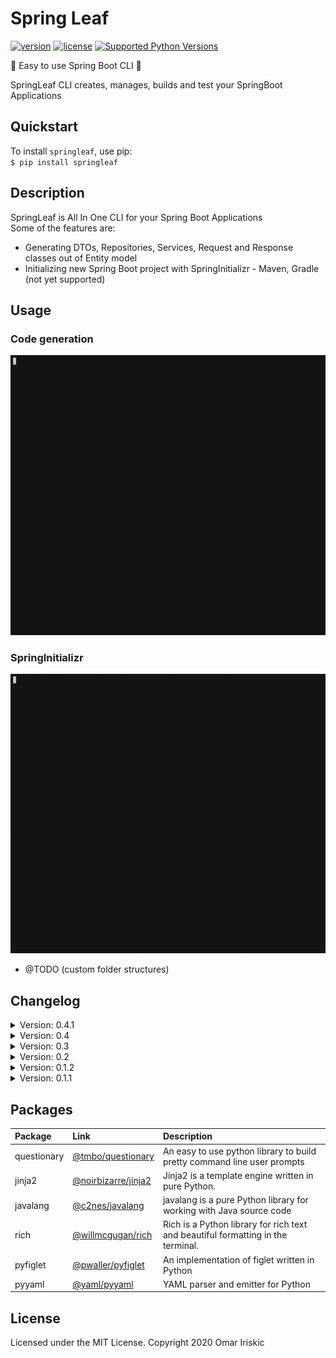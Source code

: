 # Spring Leaf

[![version](https://img.shields.io/pypi/v/springleaf.svg)](https://pypi.org/project/springleaf/)
[![license](https://img.shields.io/pypi/l/springleaf.svg)](https://pypi.org/project/springleaf/)
[![Supported Python Versions](https://img.shields.io/pypi/pyversions/springleaf.svg)](https://pypi.python.org/pypi/springleaf)

🍃 Easy to use Spring Boot CLI 🍃 <br>

SpringLeaf CLI creates, manages, builds and test your SpringBoot Applications

## Quickstart

To install `springleaf`, use pip: <br>
`$ pip install springleaf`

## Description

SpringLeaf is All In One CLI for your Spring Boot Applications <br>
Some of the features are:

<ul>
    <li>Generating DTOs, Repositories, Services, Request and Response classes out of Entity model</li>
    <li>Initializing new Spring Boot project with SpringInitializr - Maven, Gradle (not yet supported)</li>
</ul>

## Usage

### Code generation

![spring-code-generation-example-gif](docs/images/generate.gif)

### SpringInitializr

![spring-initializr-example-gif](docs/images/spring_initializr.gif)

- @TODO (custom folder structures)

## Changelog

<details><summary>Version: 0.4.1</summary>
    Bug fixes in template files: <br>
        <ul>
            <li>Fixed import bugs in templates.</li>
        </ul>

</details>
<details><summary>Version: 0.4</summary>
    Main functionality and bug fixes: <br>
        <ul>
            <li>Main functionality of generator works.</li>
            <li>Generate files with standard or basic folder structure.</li>
            <li>Autowiring when all files are selected for generation.</li>
            <li>Bugfixes*</li>
        </ul>

</details>
<details><summary>Version: 0.3</summary>
    Updates and bugfixes: <br>
        <ul>
            <li>Handled KeyboardInterrupt Exceptions</li>
            <li>Added more checks for checkboxes</li>
            <li>Added controller-type key so user can choose between @Controller and @RestController</li>
            <li>Bugfixes</li>
        </ul>

</details>
<details><summary>Version: 0.2</summary>
    Feature release: <br>
        <ul>
            <li>Added SpringInitializr</li>
            <li>Maven is only supported for now, Gradle support will come in future relases</li>
        </ul>

</details>
<details><summary>Version: 0.1.2</summary>
    Windows: <br>
        <ul>
        <li>Moved from PyInquirer(not in development) to <a href="https://github.com/tmbo/questionary/">questionary</a> , error was still appearing in CommandPrompt</li>
        <li>Founded out that everything works in Cmder when started in bash </li>
        <li>Should be tested more on Windows</li>
        <li>changed prompt_toolkit version to 3.0.2</li>
        </ul>
</details>
<details><summary>Version: 0.1.1</summary>
    Windows: <br>
        <ul>
            <li>Error in CommandPrompt with prompt_toolkit (Exception: NoConsoleScreenBufferError), tried with version <=2.0, <br>
                error was still appearing</li>
        </ul>

</details>

## Packages

| Package     | Link                                                                    | Description                                                                      |
| :---------- | :---------------------------------------------------------------------- | :------------------------------------------------------------------------------- |
| questionary | <a href="https://github.com/tmbo/questionary">@tmbo/questionary</a>     | An easy to use python library to build pretty command line user prompts          |
| jinja2      | <a href="https://github.com/noirbizarre/jinja2">@noirbizarre/jinja2</a> | Jinja2 is a template engine written in pure Python.                              |
| javalang    | <a href="https://github.com/c2nes/javalang">@c2nes/javalang</a>         | javalang is a pure Python library for working with Java source code              |
| rich        | <a href="https://github.com/willmcgugan/rich">@willmcgugan/rich</a>     | Rich is a Python library for rich text and beautiful formatting in the terminal. |
| pyfiglet    | <a href="https://github.com/pwaller/pyfiglet">@pwaller/pyfiglet</a>     | An implementation of figlet written in Python                                    |
| pyyaml      | <a href="https://github.com/yaml/pyyaml">@yaml/pyyaml</a>               | YAML parser and emitter for Python                                               |

## License

Licensed under the MIT License. Copyright 2020 Omar Iriskic
